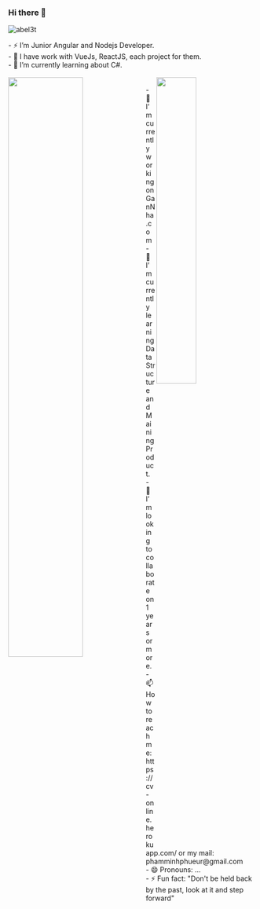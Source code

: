 ### Hi there 👋

<p align="left"> <img src="https://komarev.com/ghpvc/?username=abel3t" alt="abel3t"/> </p>
<div>
    - ⚡ I’m Junior Angular and Nodejs Developer.<br/>
    - 📍  I have work with VueJs, ReactJS, each project for them. <br/>
    - 🌱 I’m currently learning about C#.<br/>
</div>
<br />

<img align="left" width="55%" src="https://github-readme-stats.vercel.app/api?username=MinhPhuPham&show_icons=true"/>
<img align='right' width="40%" src="https://github-readme-stats.vercel.app/api/top-langs?username=MinhPhuPham&layout=compact"/>
<br/>
<div>
    - 🔭 I’m currently working on GanNha.com <br/>
    - 🌱 I’m currently learning Data Structure and Maining Product.<br/>
    - 👯 I’m looking to collaborate on 1 years or more.<br/>
    - 📫 How to reach me: https://cv-online.herokuapp.com/ or my mail: phamminhphueur@gmail.com <br/>
    - 😄 Pronouns: ...<br/>
    - ⚡ Fun fact: "Don't be held back by the past, look at it and step forward"<br/>
</div>

